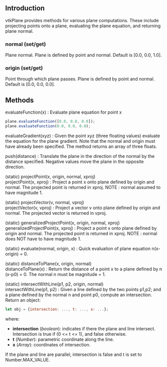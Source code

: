 ## Introduction

vtkPlane provides methods for various plane computations. These include
projecting points onto a plane, evaluating the plane equation, and
returning plane normal.

### normal (set/get)
Plane normal. Plane is defined by point and normal. Default is [0.0, 0.0, 1.0].

### origin (set/get)
Point through which plane passes. Plane is defined by point and normal.
Default is [0.0, 0.0, 0.0].

## Methods

evaluateFunction(x)
: Evaluate plane equation for point x  
```js
plane.evaluateFunction([0.0, 0.0, 0.0]);
plane.evaluateFunction(0.0, 0.0, 0.0);
```


evaluateGradient(xyz)
: Given the point xyz (three floating values) evaluate the equation for the 
plane gradient. Note that the normal and origin must have already been 
specified. The method returns an array of three floats.


push(distance)
: Translate the plane in the direction of the normal by the distance
specified. Negative values move the plane in the opposite direction.


(static) projectPoint(x, origin, normal, xproj)  
projectPoint(x, xproj)
: Project a point x onto plane defined by origin and normal. The
projected point is returned in xproj. NOTE : normal assumed to
have magnitude 1.


(static) projectVector(v, normal, vproj)  
projectVector(v, vproj)
: Project a vector v onto plane defined by origin and normal. The
projected vector is returned in vproj.


(static) generalizedProjectPoint(x, origin, normal, xproj)  
generalizedProjectPoint(x, xproj)
: Project a point x onto plane defined by origin and normal. The
projected point is returned in xproj. NOTE : normal does NOT have to
have magnitude 1.


(static) evaluate(normal, origin, x)
: Quick evaluation of plane equation n(x-origin) = 0.


(static) distanceToPlane(x, origin, normal)  
distanceToPlane(x)
: Return the distance of a point x to a plane defined by n (x-p0) = 0.
The normal n must be magnitude = 1.


(static) intersectWithLine(p1, p2, origin, normal)  
intersectWithLine(p1, p2)
: Given a line defined by the two points p1,p2; and a plane defined by the
normal n and point p0, compute an intersection.
Return an object:
```js
let obj = {intersection: ..., t: ..., x: ...};
```
where:
- **intersection** (*boolean*): indicates if there the plane and line intersect.
 Intersection is true if (0 <= t <= 1), and false otherwise.
- **t** (*Number*): parametric coordinate along the line.
- **x** (*Array*): coordinates of intersection.

If the plane and line are parallel, intersection is false and t is set
to Number.MAX_VALUE.
